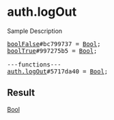 # auth.logOut

Sample Description

<pre>
<a href="../constructor/boolFalse.md">boolFalse</a>#bc799737 = <a href="../type/Bool.md">Bool</a>;
<a href="../constructor/boolTrue.md">boolTrue</a>#997275b5 = <a href="../type/Bool.md">Bool</a>;

---functions---
<a href="../method/auth.logOut.md">auth.logOut</a>#5717da40 = <a href="../type/Bool.md">Bool</a>;
</pre>

## Result

<a href="../type/Bool.md">Bool</a>

